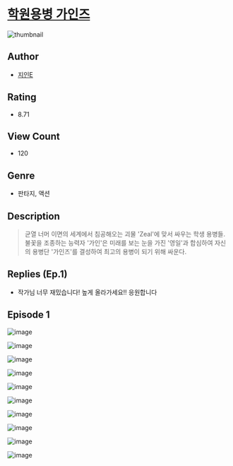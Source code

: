 # [학원용병 가인즈](https://comic.naver.com/challenge/list?titleId=810114)
![thumbnail](https://image-comic.pstatic.net/user_contents_data/challenge_comic/2023/05/23/233263/upload_3616447891077476917_480x623.jpeg)

## Author
- [지인E](https://comic.naver.com/artistTitle?id=233263)

## Rating
- 8.71

## View Count
- 120

## Genre
- 판타지, 액션

## Description
> 균열 너머 이면의 세계에서 침공해오는 괴물 'Zeal'에 맞서 싸우는 학생 용병들. 불꽃을 조종하는 능력자 '가인'은 미래를 보는 눈을 가진 '영일'과 합심하여 자신의 용병단 '가인즈'를 결성하여 최고의 용병이 되기 위해 싸운다.

## Replies (Ep.1)
- 작가님 너무 재밌습니다! 높게 올라가세요!! 응원합니다

## Episode 1
![image](https://image-comic.pstatic.net/user_contents_data/challenge_comic/2023/05/23/233263/upload_3630852816936317794.jpeg)

![image](https://image-comic.pstatic.net/user_contents_data/challenge_comic/2023/05/23/233263/upload_3906933575927412532.jpeg)

![image](https://image-comic.pstatic.net/user_contents_data/challenge_comic/2023/05/23/233263/upload_7077178335946826594.jpeg)

![image](https://image-comic.pstatic.net/user_contents_data/challenge_comic/2023/05/23/233263/upload_3617290108257526070.jpeg)

![image](https://image-comic.pstatic.net/user_contents_data/challenge_comic/2023/05/23/233263/upload_3616445911111382585.jpeg)

![image](https://image-comic.pstatic.net/user_contents_data/challenge_comic/2023/05/23/233263/upload_3630527356380526694.jpeg)

![image](https://image-comic.pstatic.net/user_contents_data/challenge_comic/2023/05/23/233263/upload_3689345714567210295.jpeg)

![image](https://image-comic.pstatic.net/user_contents_data/challenge_comic/2023/05/23/233263/upload_3847815936704995640.jpeg)

![image](https://image-comic.pstatic.net/user_contents_data/challenge_comic/2023/05/23/233263/upload_3473177346938332728.jpeg)

![image](https://image-comic.pstatic.net/user_contents_data/challenge_comic/2023/05/23/233263/upload_3487530169830815330.jpeg)
